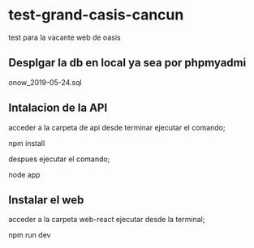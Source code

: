 # test-grand-casis-cancun
test para la vacante web de oasis

## Desplgar la db en local ya sea por phpmyadmi
onow_2019-05-24.sql

## Intalacion de la API
acceder a la carpeta de api
desde terminar ejecutar el comando;

npm install

despues ejecutar el comando;

node app

## Instalar el web
acceder a la carpeta web-react
ejecutar desde la terminal;

npm run dev

